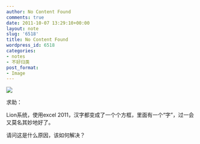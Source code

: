 ```yaml
---
author: No Content Found
comments: true
date: 2011-10-07 13:29:10+00:00
layout: note
slug: '6518'
title: No Content Found
wordpress_id: 6518
categories:
- notes
- 不好归类
post_format:
- Image
---
```


![](http://www.baibanbao.net/wp-content/uploads/2011/10/tumblr_lsp6smscoa1qz6vj8o1_250.png)

求助：





Lion系统，使用excel 2011，汉字都变成了一个个方框，里面有一个“字”，过一会又莫名其妙地好了。





请问这是什么原因，该如何解决？
